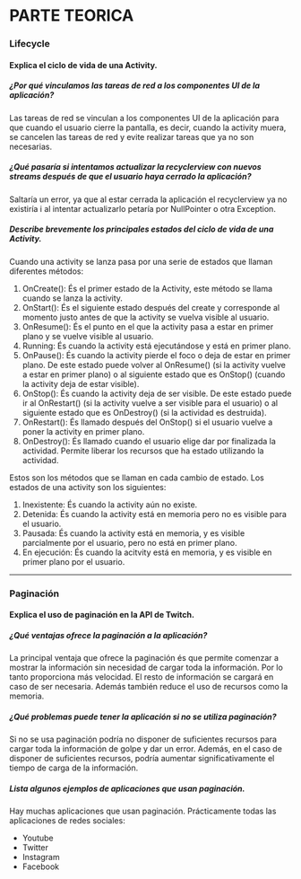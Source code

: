 # PARTE TEORICA

### Lifecycle

#### Explica el ciclo de vida de una Activity.

##### ¿Por qué vinculamos las tareas de red a los componentes UI de la aplicación?
Las tareas de red se vinculan a los componentes UI de la aplicación para que cuando el usuario cierre la pantalla, es decir, cuando la activity muera, se cancelen las tareas de red y evite realizar tareas que ya no son necesarias.

##### ¿Qué pasaría si intentamos actualizar la recyclerview con nuevos streams después de que el usuario haya cerrado la aplicación?
Saltaría un error, ya que al estar cerrada la aplicación el recyclerview ya no existiría i al intentar actualizarlo petaría por NullPointer o otra Exception.

##### Describe brevemente los principales estados del ciclo de vida de una Activity.
Cuando una activity se lanza pasa por una serie de estados que llaman diferentes métodos:
1. OnCreate(): És el primer estado de la Activity, este método se llama cuando se lanza la activity.
1. OnStart(): És el siguiente estado después del create y corresponde al momento justo antes de que la activity se vuelva visible al usuario.
1. OnResume(): És el punto en el que la activity pasa a estar en primer plano y se vuelve visible al usuario.
1. Running: És cuando la activity está ejecutándose y está en primer plano.
1. OnPause(): És cuando la activity pierde el foco o deja de estar en primer plano. De este estado puede volver al OnResume() (si la activity vuelve a estar en primer plano) o al siguiente estado que es OnStop() (cuando la activity deja de estar visible).
1. OnStop(): És cuando la activity deja de ser visible. De este estado puede ir al OnRestart() (si la activity vuelve a ser visible para el usuario) o al siguiente estado que es OnDestroy() (si la actividad es destruida).
1. OnRestart(): És llamado después del OnStop() si el usuario vuelve a poner la activity en primer plano.
1. OnDestroy(): És llamado cuando el usuario elige dar por finalizada la actividad. Permite liberar los recursos que ha estado utilizando la actividad.

Estos son los métodos que se llaman en cada cambio de estado. Los estados de una activity son los siguientes:

1. Inexistente: És cuando la activity aún no existe.
1. Detenida: És cuando la activity está en memoria pero no es visible para el usuario.
1. Pausada: És cuando la activity está en memoria, y es visible parcialmente por el usuario, pero no está en primer plano.
1. En ejecución: És cuando la acitvity está en memoria, y es visible en primer plano por el usuario.

---

### Paginación 

#### Explica el uso de paginación en la API de Twitch.

##### ¿Qué ventajas ofrece la paginación a la aplicación?
La principal ventaja que ofrece la paginación és que permite comenzar a mostrar la información sin necesidad de cargar toda la información. Por lo tanto proporciona más velocidad. El resto de información se cargará en caso de ser necesaria. Además también reduce el uso de recursos como la memoria.

##### ¿Qué problemas puede tener la aplicación si no se utiliza paginación?
Si no se usa paginación podría no disponer de suficientes recursos para cargar toda la información de golpe y dar un error. Además, en el caso de disponer de suficientes recursos, podría aumentar significativamente el tiempo de carga de la información.

##### Lista algunos ejemplos de aplicaciones que usan paginación.
Hay muchas aplicaciones que usan paginación. Prácticamente todas las aplicaciones de redes sociales:

* Youtube
* Twitter
* Instagram
* Facebook
